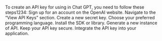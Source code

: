 To create an API key for using in Chat GPT, you need to follow these steps1234:
Sign up for an account on the OpenAI website.
Navigate to the “View API Keys” section.
Create a new secret key.
Choose your preferred programming language.
Install the SDK or library.
Generate a new instance of API.
Keep your API key secure.
Integrate the API key into your application.
